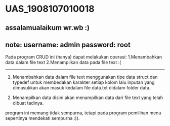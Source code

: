 # UAS_1908107010018
assalamualaikum wr.wb :)
--------------------------
note:
username: admin
password: root
---------------------------

Pada program CRUD ini (hanya) dapat melakukan operasi:
1.Menambahkan data dalam file text
2.Menampilkan data pada file text
:(

-----------------
1. Menambahkan data dalam file text
menggunakan tipe data struct dan typedef untuk membedakan karakter setiap kolom
lalu inputan yang dimasukkan akan masuk kedalam file data.txt didalam folder data.

2. Menampilkan data
disini akan menampilkan data dari file text yang telah dibuat tadinya.





program ini memang tidak sempurna, tetapi pada program  pemilihan menu sepertinya mendekati sempurna :)).
